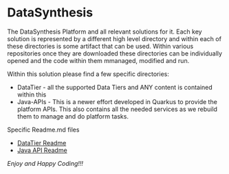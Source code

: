 # DataSynthesis
The DataSynthesis Platform and all relevant solutions for it. Each key
solution is represented by a different high level directory and within
each of these directories is some artifact that can be used. Within
various repositories once they are downloaded these directories can be
individually opened and the code within them mmanaged, modified and run.

Within this solution please find a few specific directories:

* DataTier - all the supported Data Tiers and ANY content is contained within this
* Java-APIs - This is a newer effort developed in Quarkus to provide the platform APIs. This also contains all the needed services as we rebuild them to manage and do platform tasks.

Specific Readme.md files

* [DataTier Readme](https://github.com/RedHat-Healthcare/DataSynthesis/blob/master/DataTier/README.md)
* [Java API Readme](https://github.com/RedHat-Healthcare/DataSynthesis/tree/master/Java-APIs)


*Enjoy and Happy Coding!!!*
